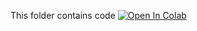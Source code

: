 This folder contains code 
[![Open In Colab](https://colab.research.google.com/assets/colab-badge.svg)](https://colab.research.google.com/github/katerynaSup/pgss2020_CSLab_lecture2_temp/blob/master/MyNotebooks/myFirstScript.ipynb)
